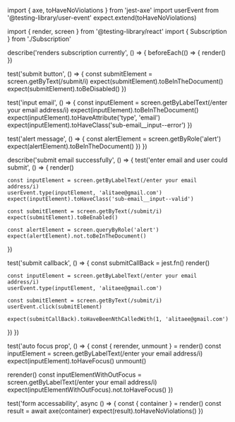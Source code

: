 import { axe, toHaveNoViolations } from 'jest-axe'
import userEvent from '@testing-library/user-event'
expect.extend(toHaveNoViolations)

import { render, screen } from '@testing-library/react'
import { Subscription } from './Subscription'

describe('renders subscription currently', () => {
  beforeEach(() => {
    render(<Subscription />)
  })

  test('submit button', () => {
    const submitElement = screen.getByText(/submit/i)
    expect(submitElement).toBeInTheDocument()
    expect(submitElement).toBeDisabled()
  })

  test('input email', () => {
    const inputElement = screen.getByLabelText(/enter your email address/i)
    expect(inputElement).toBeInTheDocument()
    expect(inputElement).toHaveAttribute('type', 'email')
    expect(inputElement).toHaveClass('sub-email__input--error')
  })

  test('alert message', () => {
    const alertElement = screen.getByRole('alert')
    expect(alertElement).toBeInTheDocument()
  })
})

describe('submit email successfully', () => {
  test('enter email and user could submit', () => {
    render(<Subscription />)

    const inputElement = screen.getByLabelText(/enter your email address/i)
    userEvent.type(inputElement, 'alitaee@gmail.com')
    expect(inputElement).toHaveClass('sub-email__input--valid')

    const submitElement = screen.getByText(/submit/i)
    expect(submitElement).toBeEnabled()

    const alertElement = screen.queryByRole('alert')
    expect(alertElement).not.toBeInTheDocument()
  })

  test('submit callback', () => {
    const submitCallBack = jest.fn()
    render(<Subscription submit={submitCallBack} />)

    const inputElement = screen.getByLabelText(/enter your email address/i)
    userEvent.type(inputElement, 'alitaee@gmail.com')

    const submitElement = screen.getByText(/submit/i)
    userEvent.click(submitElement)

    expect(submitCallBack).toHaveBeenNthCalledWith(1, 'alitaee@gmail.com')
  })
})

test('auto focus prop', () => {
  const { rerender, unmount } = render(<Subscription autoFocus />)
  const inputElement = screen.getByLabelText(/enter your email address/i)
  expect(inputElement).toHaveFocus()
  unmount()

  rerender(<Subscription />)
  const inputElementWithOutFocus = screen.getByLabelText(/enter your email address/i)
  expect(inputElementWithOutFocus).not.toHaveFocus()
})

test('form accessability', async () => {
  const { container } = render(<Subscription autoFocus />)
  const result = await axe(container)
  expect(result).toHaveNoViolations()
})
